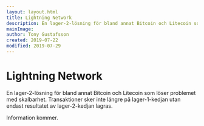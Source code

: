 ```yaml
---
layout: layout.html
title: Lightning Network
description: En lager-2-lösning för bland annat Bitcoin och Litecoin som löser problemet med skalbarhet. Transaktioner sker inte längre på lager-1-kedjan utan endast resultatet av lager-2-kedjan lagras.
mainImage:
author: Tony Gustafsson
created: 2019-07-22
modified: 2019-07-29
---
```


# Lightning Network

En lager-2-lösning för bland annat Bitcoin och Litecoin som löser problemet med skalbarhet. Transaktioner sker inte längre på lager-1-kedjan utan endast resultatet av lager-2-kedjan lagras.

Information kommer.
